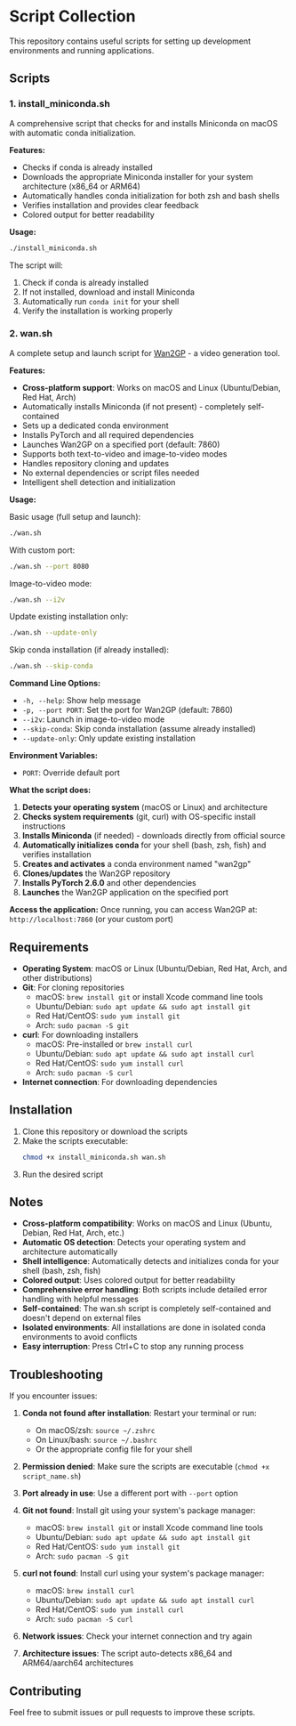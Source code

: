 # Script Collection

This repository contains useful scripts for setting up development environments and running applications.

## Scripts

### 1. install_miniconda.sh

A comprehensive script that checks for and installs Miniconda on macOS with automatic conda initialization.

**Features:**

- Checks if conda is already installed
- Downloads the appropriate Miniconda installer for your system architecture (x86_64 or ARM64)
- Automatically handles conda initialization for both zsh and bash shells
- Verifies installation and provides clear feedback
- Colored output for better readability

**Usage:**

```bash
./install_miniconda.sh
```

The script will:

1. Check if conda is already installed
2. If not installed, download and install Miniconda
3. Automatically run `conda init` for your shell
4. Verify the installation is working properly

### 2. wan.sh

A complete setup and launch script for [Wan2GP](https://github.com/deepbeepmeep/Wan2GP) - a video generation tool.

**Features:**

- **Cross-platform support**: Works on macOS and Linux (Ubuntu/Debian, Red Hat, Arch)
- Automatically installs Miniconda (if not present) - completely self-contained
- Sets up a dedicated conda environment
- Installs PyTorch and all required dependencies
- Launches Wan2GP on a specified port (default: 7860)
- Supports both text-to-video and image-to-video modes
- Handles repository cloning and updates
- No external dependencies or script files needed
- Intelligent shell detection and initialization

**Usage:**

Basic usage (full setup and launch):

```bash
./wan.sh
```

With custom port:

```bash
./wan.sh --port 8080
```

Image-to-video mode:

```bash
./wan.sh --i2v
```

Update existing installation only:

```bash
./wan.sh --update-only
```

Skip conda installation (if already installed):

```bash
./wan.sh --skip-conda
```

**Command Line Options:**

- `-h, --help`: Show help message
- `-p, --port PORT`: Set the port for Wan2GP (default: 7860)
- `--i2v`: Launch in image-to-video mode
- `--skip-conda`: Skip conda installation (assume already installed)
- `--update-only`: Only update existing installation

**Environment Variables:**

- `PORT`: Override default port

**What the script does:**

1. **Detects your operating system** (macOS or Linux) and architecture
2. **Checks system requirements** (git, curl) with OS-specific install instructions
3. **Installs Miniconda** (if needed) - downloads directly from official source
4. **Automatically initializes conda** for your shell (bash, zsh, fish) and verifies installation
5. **Creates and activates** a conda environment named "wan2gp"
6. **Clones/updates** the Wan2GP repository
7. **Installs PyTorch 2.6.0** and other dependencies
8. **Launches** the Wan2GP application on the specified port

**Access the application:**
Once running, you can access Wan2GP at: `http://localhost:7860` (or your custom port)

## Requirements

- **Operating System**: macOS or Linux (Ubuntu/Debian, Red Hat, Arch, and other distributions)
- **Git**: For cloning repositories
  - macOS: `brew install git` or install Xcode command line tools
  - Ubuntu/Debian: `sudo apt update && sudo apt install git`
  - Red Hat/CentOS: `sudo yum install git`
  - Arch: `sudo pacman -S git`
- **curl**: For downloading installers
  - macOS: Pre-installed or `brew install curl`
  - Ubuntu/Debian: `sudo apt update && sudo apt install curl`
  - Red Hat/CentOS: `sudo yum install curl`
  - Arch: `sudo pacman -S curl`
- **Internet connection**: For downloading dependencies

## Installation

1. Clone this repository or download the scripts
2. Make the scripts executable:
   ```bash
   chmod +x install_miniconda.sh wan.sh
   ```
3. Run the desired script

## Notes

- **Cross-platform compatibility**: Works on macOS and Linux (Ubuntu, Debian, Red Hat, Arch, etc.)
- **Automatic OS detection**: Detects your operating system and architecture automatically
- **Shell intelligence**: Automatically detects and initializes conda for your shell (bash, zsh, fish)
- **Colored output**: Uses colored output for better readability
- **Comprehensive error handling**: Both scripts include detailed error handling with helpful messages
- **Self-contained**: The wan.sh script is completely self-contained and doesn't depend on external files
- **Isolated environments**: All installations are done in isolated conda environments to avoid conflicts
- **Easy interruption**: Press Ctrl+C to stop any running process

## Troubleshooting

If you encounter issues:

1. **Conda not found after installation**: Restart your terminal or run:

   - On macOS/zsh: `source ~/.zshrc`
   - On Linux/bash: `source ~/.bashrc`
   - Or the appropriate config file for your shell

2. **Permission denied**: Make sure the scripts are executable (`chmod +x script_name.sh`)

3. **Port already in use**: Use a different port with `--port` option

4. **Git not found**: Install git using your system's package manager:

   - macOS: `brew install git` or install Xcode command line tools
   - Ubuntu/Debian: `sudo apt update && sudo apt install git`
   - Red Hat/CentOS: `sudo yum install git`
   - Arch: `sudo pacman -S git`

5. **curl not found**: Install curl using your system's package manager:

   - macOS: `brew install curl`
   - Ubuntu/Debian: `sudo apt update && sudo apt install curl`
   - Red Hat/CentOS: `sudo yum install curl`
   - Arch: `sudo pacman -S curl`

6. **Network issues**: Check your internet connection and try again

7. **Architecture issues**: The script auto-detects x86_64 and ARM64/aarch64 architectures

## Contributing

Feel free to submit issues or pull requests to improve these scripts.
